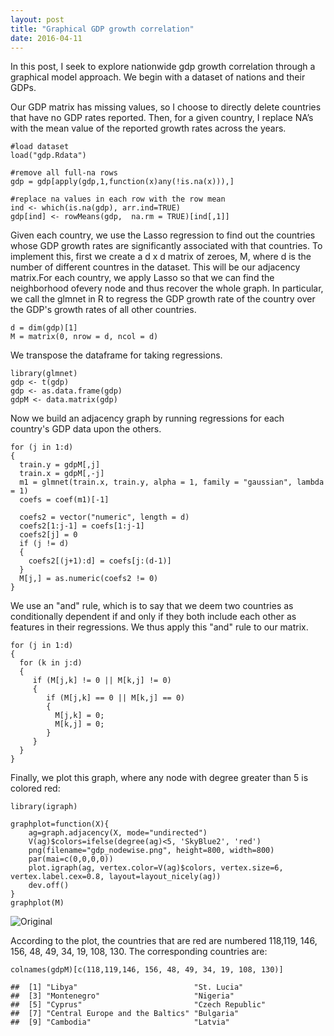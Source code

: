 ```yaml
---
layout: post
title: "Graphical GDP growth correlation"
date: 2016-04-11
---
```


In this post, I seek to explore nationwide gdp growth correlation
through a graphical model approach. We begin with a dataset of nations
and their GDPs.


Our GDP matrix has missing values, so I choose to directly delete
countries that have no GDP rates reported. Then, for a given country, I
replace NA’s with the mean value of the reported growth rates across the
years.


    #load dataset
    load("gdp.Rdata")

    #remove all full-na rows
    gdp = gdp[apply(gdp,1,function(x)any(!is.na(x))),]

    #replace na values in each row with the row mean
    ind <- which(is.na(gdp), arr.ind=TRUE)
    gdp[ind] <- rowMeans(gdp,  na.rm = TRUE)[ind[,1]]


Given each country, we use the Lasso regression to find out the countries
whose GDP growth rates are significantly associated with that countries. To implement this, first we create a d x d matrix of zeroes, M, where d is the number of different countres in the dataset. This will be our adjacency matrix.For each country, we apply Lasso so that we can find the neighborhood ofevery node and thus recover the whole graph. In particular, we call the glmnet in R to regress the GDP growth rate of the country over the GDP's growth rates of all other countries.


    d = dim(gdp)[1]
    M = matrix(0, nrow = d, ncol = d)


We transpose the dataframe for taking regressions.


    library(glmnet)
    gdp <- t(gdp)
    gdp <- as.data.frame(gdp)
    gdpM <- data.matrix(gdp)


Now we build an adjacency graph by running regressions for each country's GDP data upon the others.


    for (j in 1:d)
    {
      train.y = gdpM[,j]
      train.x = gdpM[,-j]
      m1 = glmnet(train.x, train.y, alpha = 1, family = "gaussian", lambda = 1)
      coefs = coef(m1)[-1]
      
      coefs2 = vector("numeric", length = d)
      coefs2[1:j-1] = coefs[1:j-1]
      coefs2[j] = 0
      if (j != d)
      {
        coefs2[(j+1):d] = coefs[j:(d-1)]
      }
      M[j,] = as.numeric(coefs2 != 0)
    }


We use an "and" rule, which is to say that we deem two countries as conditionally dependent if and only if they both include each other as features in their regressions. We thus apply this "and" rule to our matrix.


    for (j in 1:d)
    {
      for (k in j:d)
      {
         if (M[j,k] != 0 || M[k,j] != 0)
         {
            if (M[j,k] == 0 || M[k,j] == 0)
            {
              M[j,k] = 0;
              M[k,j] = 0;
            }
         }
      }
    }


Finally, we plot this graph, where any node with degree greater than 5 is colored red:


    library(igraph)

    graphplot=function(X){
        ag=graph.adjacency(X, mode="undirected")
        V(ag)$colors=ifelse(degree(ag)<5, 'SkyBlue2', 'red')
        png(filename="gdp_nodewise.png", height=800, width=800)
        par(mai=c(0,0,0,0))
        plot.igraph(ag, vertex.color=V(ag)$colors, vertex.size=6, vertex.label.cex=0.8, layout=layout_nicely(ag))
        dev.off()
    }
    graphplot(M)


![Original](http://advaitchauhan.github.io/img/graphical_gdp/gdp_nodewise.png)


According to the plot, the countries that are red are numbered 118,119, 146, 156, 48, 49, 34, 19, 108, 130. The corresponding countries are:

    colnames(gdpM)[c(118,119,146, 156, 48, 49, 34, 19, 108, 130)]

    ##  [1] "Libya"                          "St. Lucia"                     
    ##  [3] "Montenegro"                     "Nigeria"                       
    ##  [5] "Cyprus"                         "Czech Republic"                
    ##  [7] "Central Europe and the Baltics" "Bulgaria"                      
    ##  [9] "Cambodia"                       "Latvia"

